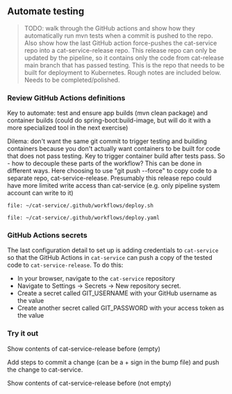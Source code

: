 ## Automate testing

> TODO: walk through the GitHub actions and show how they automatically run mvn tests when a commit is pushed to the repo.
> Also show how the last GitHub action force-pushes the cat-service repo into a cat-service-release repo.
> This release repo can only be updated by the pipeline, so it contains only the code from cat-release main branch that has passed testing.
> This is the repo that needs to be built for deployment to Kubernetes.
> Rough notes are included below.
> Needs to be completed/polished.

### Review GitHub Actions definitions

Key to automate:
test and ensure app builds (mvn clean package)
and container builds (could do spring-boot:build-image, but will do it with a more specialized tool in the next exercise)

Dilema:
don't want the same git commit to trigger testing and building containers because you don't actually want containers to be built for code that does not pass testing.
Key to trigger container build after tests pass.
So - how to decouple these parts of the workflow?
This can be done in different ways.
Here choosing to use "git push --force" to copy code to a separate repo, cat-service-release.
Presumably this release repo could have more limited write access than cat-service (e.g. only pipeline system account can write to it)

```editor:open-file
file: ~/cat-service/.github/workflows/deploy.sh
```

```editor:open-file
file: ~/cat-service/.github/workflows/deploy.yaml
```

### GitHub Actions secrets

The last configuration detail to set up is adding credentials to `cat-service` so that the GitHub Actions in `cat-service` can push a copy of the tested code to `cat-service-release`. 
 To do this:
- In your browser, navigate to the `cat-service` repository
- Navigate to Settings -> Secrets -> New repository secret.
- Create a secret called GIT_USERNAME with your GitHub username as the value
- Create another secret called GIT_PASSWORD with your access token as the value

### Try it out

Show contents of cat-service-release before (empty)

Add steps to commit a change (can be a + sign in the bump file) and push the change to cat-service.

Show contents of cat-service-release before (not empty)
